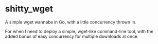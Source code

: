 # shitty_wget
A simple wget wannabe in Go, with a little concurrency thrown in.

For when I need to deploy a simple, wget-like command-line tool, with the added
bonus of easy concurrency for multiple downloads at once.